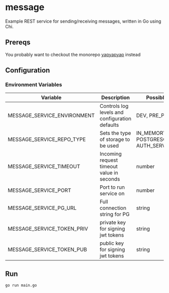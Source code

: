 # message
Example REST service for sending/receiving messages, written in Go using Chi.

## Prereqs
You probably want to checkout the monorepo [yapyapyap](https://www.github.com/stone1549/yapyapyap) instead

## Configuration

### Environment Variables


| Variable                    | Description                                    | Possible Values                            |
|-----------------------------|------------------------------------------------|--------------------------------------------|
| MESSAGE_SERVICE_ENVIRONMENT | Controls log levels and configuration defaults | DEV, PRE_PROD, PROD                        |
| MESSAGE_SERVICE_REPO_TYPE   | Sets the type of storage to be used            | IN_MEMORY, POSTGRESQL, AUTH_SERVICE_PG_URL |
| MESSAGE_SERVICE_TIMEOUT     | Incoming request timeout value in seconds      | number                                     |  
| MESSAGE_SERVICE_PORT        | Port to run service on                         | number                                     |
| MESSAGE_SERVICE_PG_URL      | Full connection string for PG                  | string                                     |
| MESSAGE_SERVICE_TOKEN_PRIV  | private key for signing jwt tokens             | string                                     |
| MESSAGE_SERVICE_TOKEN_PUB   | public key for signing jwt tokens              | string                                     |

## Run

```go run main.go```

